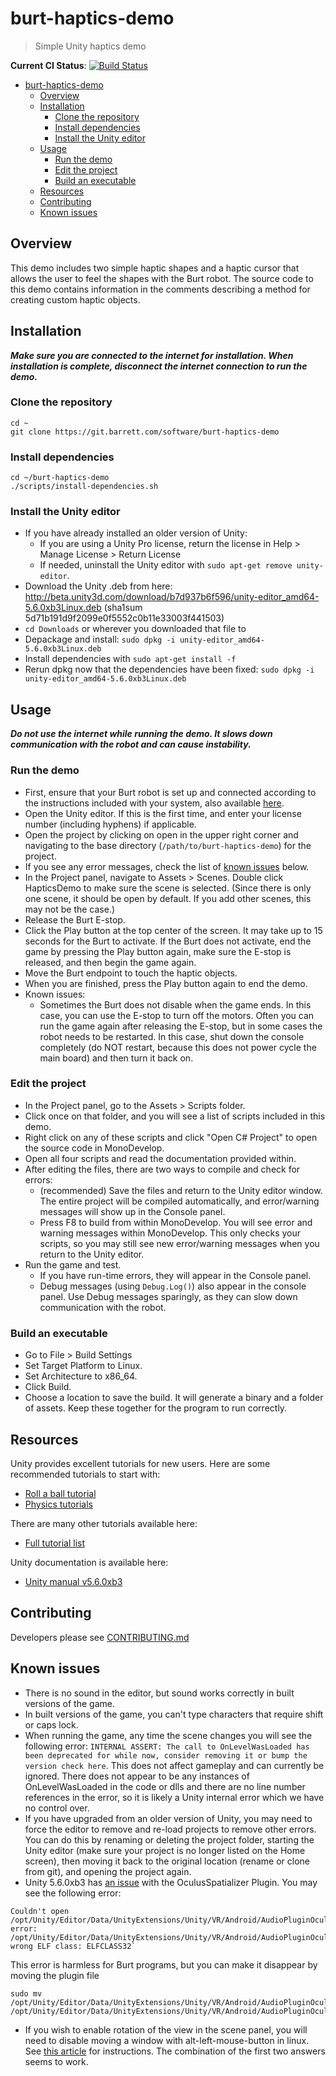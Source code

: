 # burt-haptics-demo
> Simple Unity haptics demo

**Current CI Status**: [![Build Status](https://git.barrett.com/software/burt-haptics-demo/badges/devel/build.svg)](https://git.barrett.com/software/burt-haptics-demo/pipelines)

<!-- TOC depthFrom:1 depthTo:4 withLinks:1 updateOnSave:1 orderedList:0 -->

- [burt-haptics-demo](#burt-haptics-demo)
	- [Overview](#overview)
	- [Installation](#installation)
    	- [Clone the repository](#clone-the-repository)
    	- [Install dependencies](#install-dependencies)
    	- [Install the Unity editor](#install-the-unity-editor)
    - [Usage](#usage)
        - [Run the demo](#run-the-demo)
        - [Edit the project](#edit-the-project)
        - [Build an executable](#build-an-executable)
    - [Resources](#resources)
    - [Contributing](#contributing)
    - [Known issues](#known-issues)

<!-- /TOC -->

## Overview

This demo includes two simple haptic shapes and a haptic cursor that allows the user to feel the shapes with the Burt robot.
The source code to this demo contains information in the comments describing a method for creating custom haptic objects.

## Installation

***Make sure you are connected to the internet for installation. When installation is complete, disconnect the internet connection to run the demo.***

### Clone the repository

```
cd ~
git clone https://git.barrett.com/software/burt-haptics-demo
```

### Install dependencies

```
cd ~/burt-haptics-demo
./scripts/install-dependencies.sh
```

### Install the Unity editor

* If you have already installed an older version of Unity:
  * If you are using a Unity Pro license, return the license in Help > Manage License > Return License
  * If needed, uninstall the Unity editor with `sudo apt-get remove unity-editor`.
* Download the Unity .deb from here: http://beta.unity3d.com/download/b7d937b6f596/unity-editor_amd64-5.6.0xb3Linux.deb
  (sha1sum 5d71b191d9f2099e0f5552c0b11e33003f441503)
* `cd Downloads` or wherever you downloaded that file to
* Depackage and install: `sudo dpkg -i unity-editor_amd64-5.6.0xb3Linux.deb`
* Install dependencies with `sudo apt-get install -f`
* Rerun dpkg now that the dependencies have been fixed: `sudo dpkg -i unity-editor_amd64-5.6.0xb3Linux.deb`

## Usage

***Do not use the internet while running the demo. It slows down communication with the robot and can cause instability.***

### Run the demo

* First, ensure that your Burt robot is set up and connected according to the instructions included with your system, also available [here](http://support.barrett.com/wiki/Therapy).
* Open the Unity editor. If this is the first time, and enter your license number (including hyphens) if applicable.
* Open the project by clicking on open in the upper right corner and navigating to the base directory (`/path/to/burt-haptics-demo`) for the project.
* If you see any error messages, check the list of [known issues](#known-issues) below.
* In the Project panel, navigate to Assets > Scenes. Double click HapticsDemo to make sure the scene is selected. (Since there is only one scene, it should be open by default. If you add other scenes, this may not be the case.)
* Release the Burt E-stop.
* Click the Play button at the top center of the screen. It may take up to 15 seconds for the Burt to activate. If the Burt does not activate, end the game by pressing the Play button again, make sure the E-stop is released, and then begin the game again.
* Move the Burt endpoint to touch the haptic objects.
* When you are finished, press the Play button again to end the demo.
* Known issues:
  * Sometimes the Burt does not disable when the game ends. In this case, you can use the E-stop to turn off the motors. Often you can run the game again after releasing the E-stop, but in some cases the robot needs to be restarted. In this case, shut down the console completely (do NOT restart, because this does not power cycle the main board) and then turn it back on.

### Edit the project

* In the Project panel, go to the Assets > Scripts folder.
* Click once on that folder, and you will see a list of scripts included in this demo.
* Right click on any of these scripts and click "Open C# Project" to open the source code in MonoDevelop.
* Open all four scripts and read the documentation provided within.
* After editing the files, there are two ways to compile and check for errors:
  * (recommended) Save the files and return to the Unity editor window. The entire project will be compiled automatically, and error/warning messages will show up in the Console panel.
  * Press F8 to build from within MonoDevelop. You will see error and warning messages within MonoDevelop. This only checks your scripts, so you may still see new error/warning messages when you return to the Unity editor.
* Run the game and test.
  * If you have run-time errors, they will appear in the Console panel.
  * Debug messages (using `Debug.Log()`) also appear in the console panel. Use Debug messages sparingly, as they can slow down communication with the robot.

### Build an executable

* Go to File > Build Settings
* Set Target Platform to Linux.
* Set Architecture to x86_64.
* Click Build.
* Choose a location to save the build. It will generate a binary and a folder of assets. Keep these together for the program to run correctly.

## Resources

Unity provides excellent tutorials for new users. Here are some recommended tutorials to start with:
* [Roll a ball tutorial](https://unity3d.com/learn/tutorials/projects/roll-ball-tutorial)
* [Physics tutorials](https://unity3d.com/learn/tutorials/topics/physics)

There are many other tutorials available here:
* [Full tutorial list](https://unity3d.com/learn/tutorials)

Unity documentation is available here:
* [Unity manual v5.6.0xb3](https://docs.unity3d.com/560/Documentation/Manual/)

## Contributing

Developers please see [CONTRIBUTING.md](CONTRIBUTING.md)

## Known issues

* There is no sound in the editor, but sound works correctly in built versions of the game.
* In built versions of the game, you can't type characters that require shift or caps lock.
* When running the game, any time the scene changes you will see the following error: `INTERNAL ASSERT: The call to OnLevelWasLoaded has been deprecated for while now, consider removing it or bump the version check here`. This does not affect gameplay and can currently be ignored. There does not appear to be any instances of OnLevelWasLoaded in the code or dlls and there are no line number references in the error, so it is likely a Unity internal error which we have no control over.
* If you have upgraded from an older version of Unity, you may need to force the editor to remove and re-load projects to remove other errors. You can do this by renaming or deleting the project folder, starting the Unity editor (make sure your project is no longer listed on the Home screen), then moving it back to the original location (rename or clone from git), and opening the project again.
* Unity 5.6.0xb3 has [an issue](https://forum.unity3d.com/threads/oculusspatializer-plugin-error.444130/) with the OculusSpatializer Plugin. You may see the following error:
```
Couldn't open /opt/Unity/Editor/Data/UnityExtensions/Unity/VR/Android/AudioPluginOculusSpatializer.so, error: /opt/Unity/Editor/Data/UnityExtensions/Unity/VR/Android/AudioPluginOculusSpatializer.so: wrong ELF class: ELFCLASS32`
```
This error is harmless for Burt programs, but you can make it disappear by moving the plugin file
```
sudo mv /opt/Unity/Editor/Data/UnityExtensions/Unity/VR/Android/AudioPluginOculusSpatializer.so /opt/Unity/Editor/Data/UnityExtensions/Unity/VR/Android/AudioPluginOculusSpatializer.ignore
```
* If you wish to enable rotation of the view in the scene panel, you will need to disable moving a window with alt-left-mouse-button in linux. See [this article](http://askubuntu.com/questions/67518/how-to-disable-window-move-with-alt-left-mouse-button) for instructions. The combination of the first two answers seems to work.
